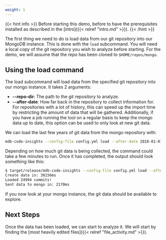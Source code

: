 ```yaml
---
weight: 1
---
```

{{< hint info >}}
Before starting this demo, before to have the prerequisites installed as described in the
[intro]({{< relref "intro.md" >}}).
{{< /hint >}}

The first thing we need to do is load data from our git repository into our MongoDB instance. This
is done with the `load` subcommand. You will need a local copy of the git repository you wish to
analyze before starting. For the demo, we will assume that the repo has been cloned to `$HOME/repos/mongo`.

## Using the load command

The load subcommand will load data from the specified git repository into our mongo instance. It
takes 2 arguments:

- **--repo-dir**: The path to the git repository to analyze.
- **--after-date**: How far back in the repository to collect information for. For repositories with
  a lot of history, this can speed up the import time by restricting the amount of data that will be
  gathered. Additionally, if you have a job running the tool on a regular basis to keep the mongo data
  up to date, this option can be used to only look at new git data.

We can load the last few years of git data from the mongo repository with:

```bash
mdb-code-insights --config-file config.yml load --after-date 2018-01-01 --repo-dir $HOME/repos/mongo
```

Depending on how much git data is being collected, the command could take a few minutes to run. Once
it has completed, the output should look something like this:

```bash
$ target/release/mdb-code-insights --config-file config.yml load --after-date 2018-01-01 --repo-dir $HOME/repos/mongo
Create data in: 38156ms
Loaded 24994 commits!
Sent data to mongo in: 2170ms
```

If you now look at your mongo instance, the git data should be available to explore.

## Next Steps

Once the data has been loaded, we can start to analyze it. We will start by finding the
[most heavily edited files]({{< relref "file_activity.md" >}}).
